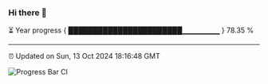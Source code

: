 ### Hi there 👋

⏳ Year progress { ███████████████████████▁▁▁▁▁▁▁ } 78.35 %

---

⏰ Updated on Sun, 13 Oct 2024 18:16:48 GMT

![Progress Bar CI](https://github.com/liununu/liununu/workflows/Progress%20Bar%20CI/badge.svg)
